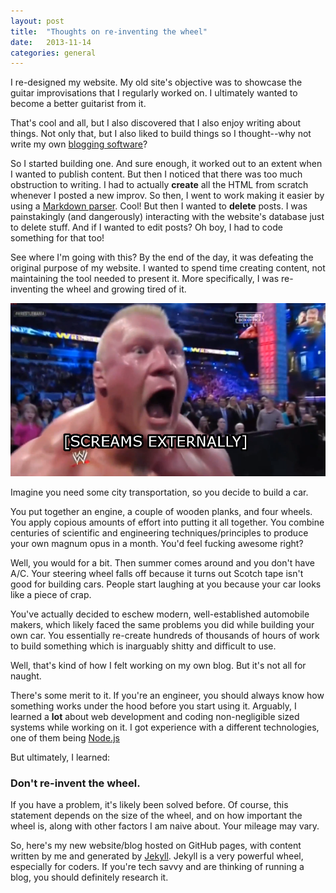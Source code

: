 ```yaml
---
layout: post
title:  "Thoughts on re-inventing the wheel"
date:   2013-11-14
categories: general
---
```

I re-designed my website. My old site's objective was to
showcase the guitar improvisations that I regularly worked on. I ultimately wanted to become
a better guitarist from it.

That's cool and all, but I also discovered that I also enjoy writing about things.
Not only that, but I also liked to build things so I thought--why not write my own [blogging software](https://github.com/blaisebaileyfinnegan/sharpfret)?

So I started building one. And sure enough, it worked out to an extent when I wanted to publish content. But then I noticed that
there was too much obstruction to writing. I had to actually **create** all the HTML from scratch whenever
I posted a new improv. So then, I went to work making it easier by using a [Markdown parser](https://github.com/chjj/marked). Cool! But then I wanted to **delete** posts. I was painstakingly (and dangerously) interacting with the
website's database just to delete stuff. And if I wanted to edit posts? Oh boy, I had to code something for that too!

See where I'm going with this? By the end of the day, it was defeating the original purpose of my website. I wanted to spend time creating content, not maintaining the tool needed to present it. More specifically, I was re-inventing the wheel and growing tired of it.

![How I felt](/img/scream-externally.png)

Imagine you need some city transportation, so you decide to build a car.

You put together an engine, a couple of wooden planks, and four wheels. You apply copious amounts of effort into putting it all together. You combine centuries of scientific and engineering techniques/principles to produce your own magnum opus in a month. You'd feel fucking awesome right?

Well, you would for a bit. Then summer comes around and you don't have A/C. Your steering wheel falls off because it turns out Scotch tape isn't good for building cars. People start laughing at you because your car looks like a piece of crap.

You've actually decided to eschew modern, well-established automobile makers, which likely faced the same problems you did while building your own car. You essentially re-create hundreds of thousands of hours of work to build something which is inarguably shitty and difficult to use.

Well, that's kind of how I felt working on my own blog. But it's not all for naught.

There's some merit to it. If you're an engineer, you should always know how something works under the hood before you start using it. Arguably, I learned a **lot** about web development and coding non-negligible sized systems while working on it. I got experience with a different technologies, one of them being [Node.js](http://nodejs.org/)

But ultimately, I learned:

### **Don't re-invent the wheel.**

If you have a problem, it's likely been solved before. Of course, this statement depends on the size of the wheel, and on how important the wheel is, along with other factors I am naive about. Your mileage may vary.

So, here's my new website/blog hosted on GitHub pages, with content written by me and generated by [Jekyll](http://jekyllrb.com/). Jekyll is a very powerful wheel, especially for coders. If you're tech savvy and are thinking of running a blog, you should definitely research it.